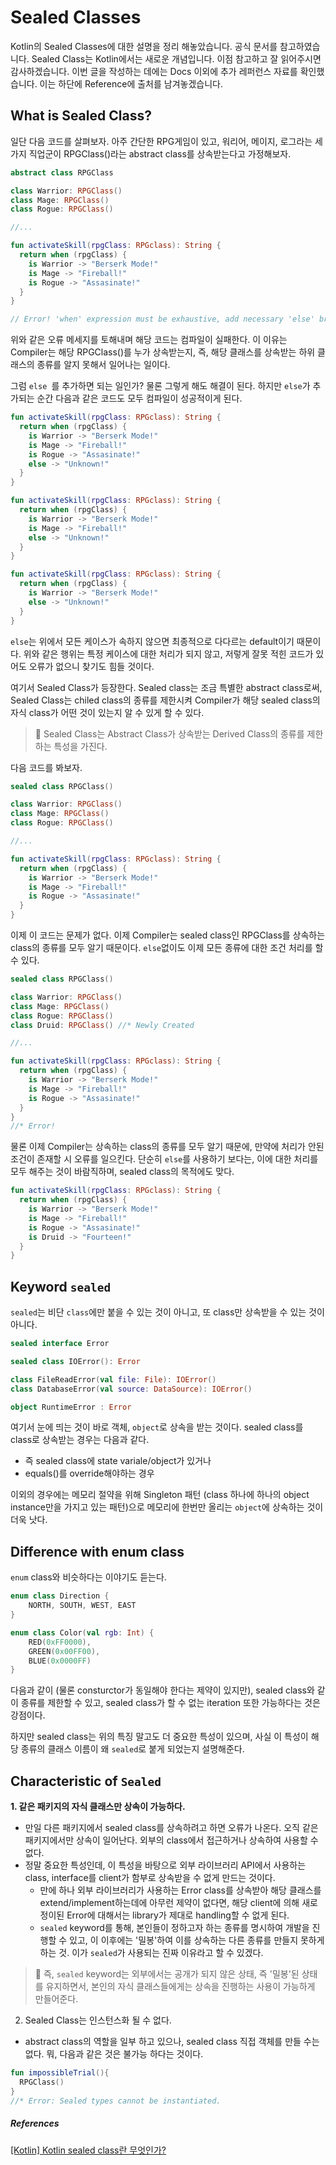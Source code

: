 # Sealed Classes

Kotlin의 Sealed Classes에 대한 설명을 정리 해놓았습니다. 공식 문서를 참고하였습니다.
Sealed Class는 Kotlin에서는 새로운 개념입니다. 이점 참고하고 잘 읽어주시면 감사하겠습니다.
이번 글을 작성하는 데에는 Docs 이외에 추가 레퍼런스 자료를 확인했습니다. 이는 하단에 Reference에 출처를 남겨놓겠습니다.

## What is Sealed Class?

일단 다음 코드를 살펴보자. 아주 간단한 RPG게임이 있고, 워리어, 메이지, 로그라는 세가지 직업군이 RPGClass()라는 abstract class를 상속받는다고 가정해보자.

```kotlin
abstract class RPGClass

class Warrior: RPGClass()
class Mage: RPGClass()
class Rogue: RPGClass()

//...

fun activateSkill(rpgClass: RPGclass): String {
  return when (rpgClass) {
    is Warrior -> "Berserk Mode!"
    is Mage -> "Fireball!"
    is Rogue -> "Assasinate!"
  }
}

// Error! 'when' expression must be exhaustive, add necessary 'else' branch
```

위와 같은 오류 메세지를 토해내며 해당 코드는 컴파일이 실패한다. 이 이유는 Compiler는 해당 RPGClass()를 누가 상속받는지, 즉, 해당 클래스를 상속받는 하위 클래스의 종류를 알지 못해서 일어나는 일이다.

그럼 `else `를 추가하면 되는 일인가? 물론 그렇게 해도 해결이 된다. 하지만 `else`가 추가되는 순간 다음과 같은 코드도 모두 컴파일이 성공적이게 된다.

```kotlin
fun activateSkill(rpgClass: RPGclass): String {
  return when (rpgClass) {
    is Warrior -> "Berserk Mode!"
    is Mage -> "Fireball!"
    is Rogue -> "Assasinate!"
    else -> "Unknown!"
  }
}

fun activateSkill(rpgClass: RPGclass): String {
  return when (rpgClass) {
    is Warrior -> "Berserk Mode!"
    is Mage -> "Fireball!"
    else -> "Unknown!"
  }
}

fun activateSkill(rpgClass: RPGclass): String {
  return when (rpgClass) {
    is Warrior -> "Berserk Mode!"
    else -> "Unknown!"
  }
}
```

`else`는 위에서 모든 케이스가 속하지 않으면 최종적으로 다다르는 default이기 때문이다. 위와 같은 행위는 특정 케이스에 대한 처리가 되지 않고, 저렇게 잘못 적힌 코드가 있어도 오류가 없으니 찾기도 힘들 것이다.

여기서 Sealed Class가 등장한다. Sealed class는 조금 특별한 abstract class로써, Sealed Class는 chiled class의 종류를 제한시켜 Compiler가 해당 sealed class의 자식 class가 어떤 것이 있는지 알 수 있게 할 수 있다.

> 💫 Sealed Class는 Abstract Class가 상속받는 Derived Class의 종류를 제한하는 특성을 가진다.

다음 코드를 봐보자.

```kotlin
sealed class RPGClass()

class Warrior: RPGClass()
class Mage: RPGClass()
class Rogue: RPGClass()

//...

fun activateSkill(rpgClass: RPGclass): String {
  return when (rpgClass) {
    is Warrior -> "Berserk Mode!"
    is Mage -> "Fireball!"
    is Rogue -> "Assasinate!"
  }
}
```

이제 이 코드는 문제가 없다. 이제 Compiler는 sealed class인 RPGClass를 상속하는 class의 종류를 모두 알기 때문이다. `else`없이도 이제 모든 종류에 대한 조건 처리를 할 수 있다.

```kotlin
sealed class RPGClass()

class Warrior: RPGClass()
class Mage: RPGClass()
class Rogue: RPGClass()
class Druid: RPGClass() //* Newly Created

//...

fun activateSkill(rpgClass: RPGclass): String {
  return when (rpgClass) {
    is Warrior -> "Berserk Mode!"
    is Mage -> "Fireball!"
    is Rogue -> "Assasinate!"
  }
}
//* Error!
```

물론 이제 Compiler는 상속하는 class의 종류를 모두 알기 때문에, 만약에 처리가 안된 조건이 존재할 시 오류를 일으킨다. 단순히 `else`를 사용하기 보다는, 이에 대한 처리를 모두 해주는 것이 바람직하며, sealed class의 목적에도 맞다.

```kotlin
fun activateSkill(rpgClass: RPGclass): String {
  return when (rpgClass) {
    is Warrior -> "Berserk Mode!"
    is Mage -> "Fireball!"
    is Rogue -> "Assasinate!"
    is Druid -> "Fourteen!"
  }
}
```

## Keyword `sealed`

`sealed`는 비단 `class`에만 붙을 수 있는 것이 아니고, 또 class만 상속받을 수 있는 것이 아니다.

```kotlin
sealed interface Error

sealed class IOError(): Error

class FileReadError(val file: File): IOError()
class DatabaseError(val source: DataSource): IOError()

object RuntimeError : Error
```

여기서 눈에 띄는 것이 바로 객체, `object`로 상속을 받는 것이다. sealed class를 class로 상속받는 경우는 다음과 같다.

- 즉 sealed class에 state variale/object가 있거나
- equals()를 override해야하는 경우

이외의 경우에는 메모리 절약을 위해 Singleton 패턴 (class 하나에 하나의 object instance만을 가지고 있는 패턴)으로 메모리에 한번만 올리는 `object`에 상속하는 것이 더욱 낫다.

## Difference with enum class

`enum` class와 비슷하다는 이야기도 듣는다.

```kotlin
enum class Direction {
    NORTH, SOUTH, WEST, EAST
}

enum class Color(val rgb: Int) {
    RED(0xFF0000),
    GREEN(0x00FF00),
    BLUE(0x0000FF)
}
```

다음과 같이 (물론 consturctor가 동일해야 한다는 제약이 있지만), sealed class와 같이 종류를 제한할 수 있고, sealed class가 할 수 없는 iteration 또한 가능하다는 것은 강점이다.

하지만 sealed class는 위의 특징 말고도 더 중요한 특성이 있으며, 사실 이 특성이 해당 종류의 클래스 이름이 왜 `sealed`로 붙게 되었는지 설명해준다.

## Characteristic of `Sealed`

**1. 같은 패키지의 자식 클래스만 상속이 가능하다.**

- 만일 다른 패키지에서 sealed class를 상속하려고 하면 오류가 나온다. 오직 같은 패키지에서만 상속이 일어난다. 외부의 class에서 접근하거나 상속하여 사용할 수 없다.
- 정말 중요한 특성인데, 이 특성을 바탕으로 외부 라이브러리 API에서 사용하는 class, interface를 client가 함부로 상속받을 수 없게 만드는 것이다.
  - 만에 하나 외부 라이브러리가 사용하는 Error class를 상속받아 해당 클래스를 extend/implement하는데에 아무런 제약이 없다면, 해당 client에 의해 새로 정이된 Error에 대해서는 library가 제대로 handling할 수 없게 된다.
  - `sealed` keyword를 통해, 본인들이 정하고자 하는 종류를 명시하여 개발을 진행할 수 있고, 이 이후에는 '밀봉'하여 이를 상속하는 다른 종류를 만들지 못하게 하는 것. 이가 `sealed`가 사용되는 진짜 이유라고 할 수 있겠다.

> 💫 즉, `sealed` keyword는 외부에서는 공개가 되지 않은 상태, 즉 '밀봉'된 상태를 유지하면서, 본인의 자식 클래스들에게는 상속을 진행하는 사용이 가능하게 만들어준다.

2. Sealed Class는 인스턴스화 될 수 없다.

- abstract class의 역할을 일부 하고 있으나, sealed class 직접 객체를 만들 수는 없다. 뭐, 다음과 같은 것은 불가능 하다는 것이다.

```kotlin
fun impossibleTrial(){
  RPGClass()
}
//* Error: Sealed types cannot be instantiated.
```

##### References

[[Kotlin] Kotlin sealed class란 무엇인가?](https://kotlinworld.com/165)
